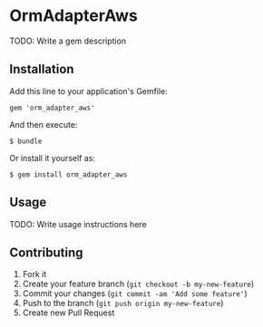 # OrmAdapterAws

TODO: Write a gem description

## Installation

Add this line to your application's Gemfile:

    gem 'orm_adapter_aws'

And then execute:

    $ bundle

Or install it yourself as:

    $ gem install orm_adapter_aws

## Usage

TODO: Write usage instructions here

## Contributing

1. Fork it
2. Create your feature branch (`git checkout -b my-new-feature`)
3. Commit your changes (`git commit -am 'Add some feature'`)
4. Push to the branch (`git push origin my-new-feature`)
5. Create new Pull Request

